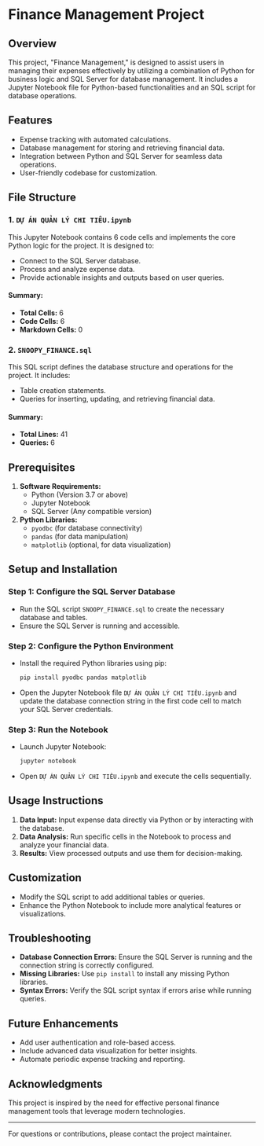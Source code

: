 # Finance Management Project

## Overview
This project, "Finance Management," is designed to assist users in managing their expenses effectively by utilizing a combination of Python for business logic and SQL Server for database management. It includes a Jupyter Notebook file for Python-based functionalities and an SQL script for database operations.

## Features
- Expense tracking with automated calculations.
- Database management for storing and retrieving financial data.
- Integration between Python and SQL Server for seamless data operations.
- User-friendly codebase for customization.

## File Structure
### 1. `DỰ ÁN QUẢN LÝ CHI TIÊU.ipynb`
This Jupyter Notebook contains 6 code cells and implements the core Python logic for the project. It is designed to:
- Connect to the SQL Server database.
- Process and analyze expense data.
- Provide actionable insights and outputs based on user queries.

#### Summary:
- **Total Cells:** 6
- **Code Cells:** 6
- **Markdown Cells:** 0

### 2. `SNOOPY_FINANCE.sql`
This SQL script defines the database structure and operations for the project. It includes:
- Table creation statements.
- Queries for inserting, updating, and retrieving financial data.

#### Summary:
- **Total Lines:** 41
- **Queries:** 6

## Prerequisites
1. **Software Requirements:**
   - Python (Version 3.7 or above)
   - Jupyter Notebook
   - SQL Server (Any compatible version)
2. **Python Libraries:**
   - `pyodbc` (for database connectivity)
   - `pandas` (for data manipulation)
   - `matplotlib` (optional, for data visualization)

## Setup and Installation
### Step 1: Configure the SQL Server Database
- Run the SQL script `SNOOPY_FINANCE.sql` to create the necessary database and tables.
- Ensure the SQL Server is running and accessible.

### Step 2: Configure the Python Environment
- Install the required Python libraries using pip:
  ```bash
  pip install pyodbc pandas matplotlib
  ```
- Open the Jupyter Notebook file `DỰ ÁN QUẢN LÝ CHI TIÊU.ipynb` and update the database connection string in the first code cell to match your SQL Server credentials.

### Step 3: Run the Notebook
- Launch Jupyter Notebook:
  ```bash
  jupyter notebook
  ```
- Open `DỰ ÁN QUẢN LÝ CHI TIÊU.ipynb` and execute the cells sequentially.

## Usage Instructions
1. **Data Input:** Input expense data directly via Python or by interacting with the database.
2. **Data Analysis:** Run specific cells in the Notebook to process and analyze your financial data.
3. **Results:** View processed outputs and use them for decision-making.

## Customization
- Modify the SQL script to add additional tables or queries.
- Enhance the Python Notebook to include more analytical features or visualizations.

## Troubleshooting
- **Database Connection Errors:** Ensure the SQL Server is running and the connection string is correctly configured.
- **Missing Libraries:** Use `pip install` to install any missing Python libraries.
- **Syntax Errors:** Verify the SQL script syntax if errors arise while running queries.

## Future Enhancements
- Add user authentication and role-based access.
- Include advanced data visualization for better insights.
- Automate periodic expense tracking and reporting.

## Acknowledgments
This project is inspired by the need for effective personal finance management tools that leverage modern technologies.

---
For questions or contributions, please contact the project maintainer.

